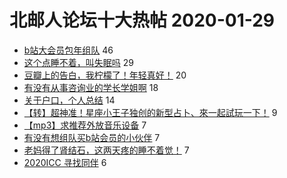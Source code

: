 # 北邮人论坛十大热帖 2020-01-29

- [b站大会员包年组队](https://bbs.byr.cn/article/Comic/630734) 46
- [这个点睡不着，叫失眠吗](https://bbs.byr.cn/article/Talking/6180993) 29
- [豆瓣上的告白，我柠檬了！年轻真好！](https://bbs.byr.cn/article/Feeling/3137795) 20
- [有没有从事咨询业的学长学姐啊](https://bbs.byr.cn/article/WorkLife/1131567) 18
- [关于户口，个人总结](https://bbs.byr.cn/article/Job/2076021) 14
- [【转】超神准！星座小王子独创的新型占卜、來一起試玩一下！](https://bbs.byr.cn/article/Constellations/326533) 9
- [【mp3】求推荐外放音乐设备](https://bbs.byr.cn/article/DigiLife/313554) 7
- [有没有想组队买b站会员的小伙伴](https://bbs.byr.cn/article/Friends/1951219) 7
- [老妈得了肾结石，这两天疼的睡不着觉！](https://bbs.byr.cn/article/Health/220661) 7
- [2020ICC 寻找同伴](https://bbs.byr.cn/article/Paper/36718) 6


